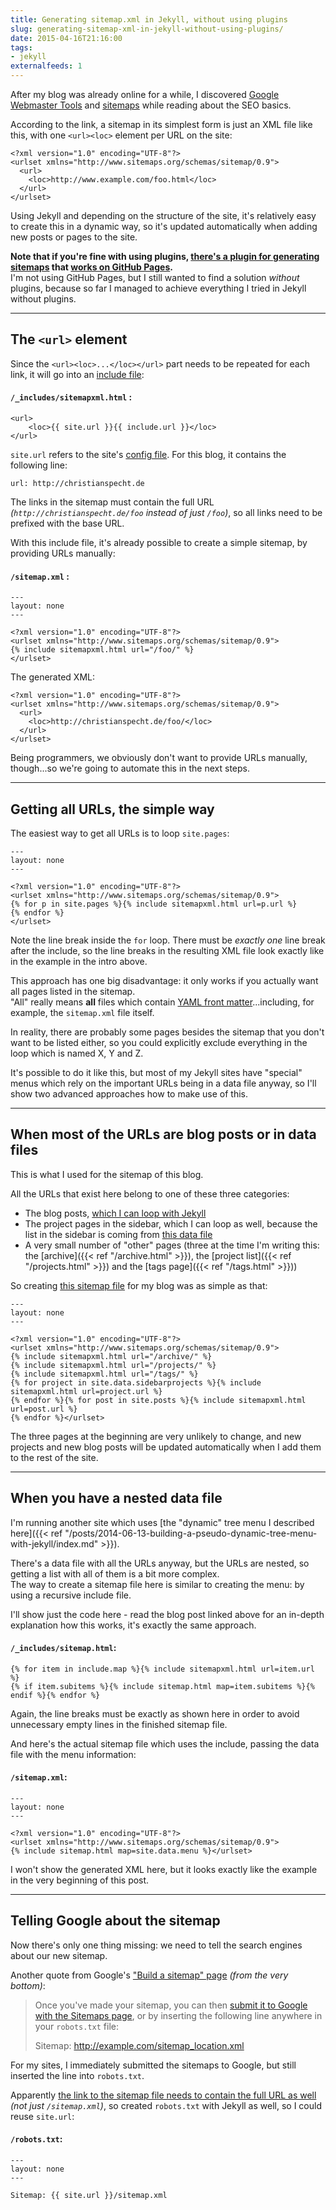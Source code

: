 ```yaml
---
title: Generating sitemap.xml in Jekyll, without using plugins
slug: generating-sitemap-xml-in-jekyll-without-using-plugins/
date: 2015-04-16T21:16:00
tags:
- jekyll
externalfeeds: 1
---
```


After my blog was already online for a while, I discovered [Google Webmaster Tools](http://www.google.com/webmasters/tools/) and [sitemaps](https://support.google.com/webmasters/answer/183668?hl=en) while reading about the SEO basics.

According to the link, a sitemap in its simplest form is just an XML file like this, with one `<url><loc>` element per URL on the site:

	<?xml version="1.0" encoding="UTF-8"?>
	<urlset xmlns="http://www.sitemaps.org/schemas/sitemap/0.9"> 
	  <url>
	    <loc>http://www.example.com/foo.html</loc> 
	  </url>
	</urlset>

Using Jekyll and depending on the structure of the site, it's relatively easy to create this in a dynamic way, so it's updated automatically when adding new posts or pages to the site.

**Note that if you're fine with using plugins, [there's a plugin for generating sitemaps](https://github.com/jekyll/jekyll-sitemap) that [works on GitHub Pages](https://help.github.com/articles/sitemaps-for-github-pages/).**  
I'm not using GitHub Pages, but I still wanted to find a solution *without* plugins, because so far I managed to achieve everything I tried in Jekyll without plugins.

---

## The `<url>` element

Since the `<url><loc>...</loc></url>` part needs to be repeated for each link, it will go into an [include file](http://jekyllrb.com/docs/templates/#includes):

#### `/_includes/sitemapxml.html` :

	<url>
		<loc>{{ site.url }}{{ include.url }}</loc> 
	</url>

`site.url` refers to the site's [config file](http://jekyllrb.com/docs/configuration/). For this blog, it contains the following line:

	url: http://christianspecht.de

The links in the sitemap must contain the full URL *(`http://christianspecht.de/foo` instead of just `/foo`)*, so all links need to be prefixed with the base URL.

With this include file, it's already possible to create a simple sitemap, by providing URLs manually:

#### `/sitemap.xml` :

	---
	layout: none
	---
	
	<?xml version="1.0" encoding="UTF-8"?>
	<urlset xmlns="http://www.sitemaps.org/schemas/sitemap/0.9"> 
	{% include sitemapxml.html url="/foo/" %}
	</urlset>

The generated XML:

	<?xml version="1.0" encoding="UTF-8"?>
	<urlset xmlns="http://www.sitemaps.org/schemas/sitemap/0.9"> 
	  <url>
	    <loc>http://christianspecht.de/foo/</loc> 
	  </url>
	</urlset>

Being programmers, we obviously don't want to provide URLs manually, though...so we're going to automate this in the next steps.

---

## Getting all URLs, the simple way

The easiest way to get all URLs is to loop `site.pages`:

	---
	layout: none
	---
	
	<?xml version="1.0" encoding="UTF-8"?>
	<urlset xmlns="http://www.sitemaps.org/schemas/sitemap/0.9"> 
	{% for p in site.pages %}{% include sitemapxml.html url=p.url %}
	{% endfor %}
	</urlset>

Note the line break inside the `for` loop. There must be *exactly one* line break after the include, so the line breaks in the resulting XML file look exactly like in the example in the intro above.

This approach has one big disadvantage: it only works if you actually want all pages listed in the sitemap.  
"All" really means **all** files which contain [YAML front matter](http://jekyllrb.com/docs/frontmatter/)...including, for example, the `sitemap.xml` file itself.
  
In reality, there are probably some pages besides the sitemap that you don't want to be listed either, so you could explicitly exclude everything in the loop which is named X, Y and Z.

It's possible to do it like this, but most of my Jekyll sites have "special" menus which rely on the important URLs being in a data file anyway, so I'll show two advanced approaches how to make use of this.

---

## When most of the URLs are blog posts or in data files

This is what I used for the sitemap of this blog.  

All the URLs that exist here belong to one of these three categories:

- The blog posts, [which I can loop with Jekyll](http://jekyllrb.com/docs/posts/#displaying-an-index-of-posts)
- The project pages in the sidebar, which I can loop as well, because the list in the sidebar is coming from [this data file](https://github.com/christianspecht/blog/blob/352e2817b9cf3cdc1b3923d7317af2b7b004fd52/src/_data/sidebarprojects.yml)
- A very small number of "other" pages (three at the time I'm writing this: the [archive]({{< ref "/archive.html" >}}), the [project list]({{< ref "/projects.html" >}}) and the [tags page]({{< ref "/tags.html" >}}))

So creating [this sitemap file](/sitemap.xml) for my blog was as simple as that:

	
	---
	layout: none
	---
	
	<?xml version="1.0" encoding="UTF-8"?>
	<urlset xmlns="http://www.sitemaps.org/schemas/sitemap/0.9"> 
	{% include sitemapxml.html url="/archive/" %}
	{% include sitemapxml.html url="/projects/" %}
	{% include sitemapxml.html url="/tags/" %}
	{% for project in site.data.sidebarprojects %}{% include sitemapxml.html url=project.url %}
	{% endfor %}{% for post in site.posts %}{% include sitemapxml.html url=post.url %}
	{% endfor %}</urlset>

The three pages at the beginning are very unlikely to change, and new projects and new blog posts will be updated automatically when I add them to the rest of the site.

---

## When you have a nested data file

I'm running another site which uses [the "dynamic" tree menu I described here]({{< ref "/posts/2014-06-13-building-a-pseudo-dynamic-tree-menu-with-jekyll/index.md" >}}).

There's a data file with all the URLs anyway, but the URLs are nested, so getting a list with all of them is a bit more complex.  
The way to create a sitemap file here is similar to creating the menu: by using a recursive include file.

I'll show just the code here - read the blog post linked above for an in-depth explanation how this works, it's exactly the same approach.

#### `/_includes/sitemap.html`:

	{% for item in include.map %}{% include sitemapxml.html url=item.url %}
	{% if item.subitems %}{% include sitemap.html map=item.subitems %}{% endif %}{% endfor %}

Again, the line breaks must be exactly as shown here in order to avoid unnecessary empty lines in the finished sitemap file.
    
And here's the actual sitemap file which uses the include, passing the data file with the menu information:

#### `/sitemap.xml`:

	---
	layout: none
	---
	
	<?xml version="1.0" encoding="UTF-8"?>
	<urlset xmlns="http://www.sitemaps.org/schemas/sitemap/0.9"> 
	{% include sitemap.html map=site.data.menu %}</urlset>

I won't show the generated XML here, but it looks exactly like the example in the very beginning of this post.


---

## Telling Google about the sitemap

Now there's only one thing missing: we need to tell the search engines about our new sitemap.

Another quote from Google's ["Build a sitemap" page](https://support.google.com/webmasters/answer/183668?hl=en) *(from the very bottom)*:

> Once you've made your sitemap, you can then [submit it to Google with the Sitemaps page](https://support.google.com/webmasters/answer/183669), or by inserting the following line anywhere in your `robots.txt` file:
>
>    Sitemap: http://example.com/sitemap_location.xml

For my sites, I immediately submitted the sitemaps to Google, but still inserted the line into `robots.txt`.

Apparently [the link to the sitemap file needs to contain the full URL as well](http://stackoverflow.com/a/14218476/6884) *(not just `/sitemap.xml`)*, so created `robots.txt` with Jekyll as well, so I could reuse `site.url`:

#### `/robots.txt`:

    ---
    layout: none
    ---

    Sitemap: {{ site.url }}/sitemap.xml
